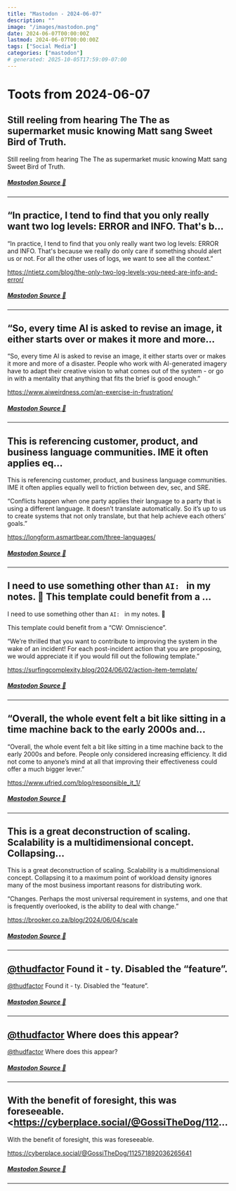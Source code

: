 ```yaml
---
title: "Mastodon - 2024-06-07"
description: ""
image: "/images/mastodon.png"
date: 2024-06-07T00:00:00Z
lastmod: 2024-06-07T00:00:00Z
tags: ["Social Media"]
categories: ["mastodon"]
# generated: 2025-10-05T17:59:09-07:00
---
```


# Toots from 2024-06-07

## Still reeling from hearing The The as supermarket music knowing Matt sang Sweet Bird of Truth.

Still reeling from hearing The The as supermarket music knowing Matt sang Sweet Bird of Truth.

##### [Mastodon Source 🐘](https://hachyderm.io/@mweagle/112573870723026090)

---

## “In practice, I tend to find that you only really want two log levels: ERROR and INFO. That's b...

“In practice, I tend to find that you only really want two log levels: ERROR and INFO. That's because we really do only care if something should alert us or not. For all the other uses of logs, we want to see all the context.”

<https://ntietz.com/blog/the-only-two-log-levels-you-need-are-info-and-error/>

##### [Mastodon Source 🐘](https://hachyderm.io/@mweagle/112573635357050068)

---

## “So, every time AI is asked to revise an image, it either starts over or makes it more and more...

“So, every time AI is asked to revise an image, it either starts over or makes it more and more of a disaster. People who work with AI-generated imagery have to adapt their creative vision to what comes out of the system - or go in with a mentality that anything that fits the brief is good enough.”

<https://www.aiweirdness.com/an-exercise-in-frustration/>

##### [Mastodon Source 🐘](https://hachyderm.io/@mweagle/112573603245064179)

---

## This is referencing customer, product, and business language communities. IME it often applies eq...

This is referencing customer, product, and business language communities. IME it often applies equally well to friction between dev, sec, and SRE.

“Conflicts happen when one party applies their language to a party that is using a different language. It doesn’t translate automatically. So it’s up to us to create systems that not only translate, but that help achieve each others’ goals.”

<https://longform.asmartbear.com/three-languages/>

##### [Mastodon Source 🐘](https://hachyderm.io/@mweagle/112573571074000936)

---

## I need to use something other than `AI: ` in my notes. 🤔  This template could benefit from a  ...

I need to use something other than `AI: ` in my notes. 🤔

This template could benefit from a  “CW: Omniscience”.

“We’re thrilled that you want to contribute to improving the system in the wake of an incident! For each post-incident action that you are proposing, we would appreciate it if you would fill out the following template.”

<https://surfingcomplexity.blog/2024/06/02/action-item-template/>

##### [Mastodon Source 🐘](https://hachyderm.io/@mweagle/112573479243982555)

---

## “Overall, the whole event felt a bit like sitting in a time machine back to the early 2000s and...

“Overall, the whole event felt a bit like sitting in a time machine back to the early 2000s and before. People only considered increasing efficiency. It did not come to anyone’s mind at all that improving their effectiveness could offer a much bigger lever.”

<https://www.ufried.com/blog/responsible_it_1/>

##### [Mastodon Source 🐘](https://hachyderm.io/@mweagle/112573454611560457)

---

## This is a great deconstruction of scaling. Scalability is a multidimensional concept.  Collapsing...

This is a great deconstruction of scaling. Scalability is a multidimensional concept.  Collapsing it to a maximum point of workload density ignores many of the most business important reasons for distributing work.

“Changes. Perhaps the most universal requirement in systems, and one that is frequently overlooked, is the ability to deal with change.”

<https://brooker.co.za/blog/2024/06/04/scale>

##### [Mastodon Source 🐘](https://hachyderm.io/@mweagle/112573410027226215)

---

## [@thudfactor](https://hachyderm.io/@thudfactor) Found it - ty. Disabled the “feature”.

[@thudfactor](https://hachyderm.io/@thudfactor) Found it - ty. Disabled the “feature”.

##### [Mastodon Source 🐘](https://hachyderm.io/@mweagle/112572993771436243)

---

## [@thudfactor](https://hachyderm.io/@thudfactor) Where does this appear?

[@thudfactor](https://hachyderm.io/@thudfactor) Where does this appear?

##### [Mastodon Source 🐘](https://hachyderm.io/@mweagle/112572839748888027)

---

## With the benefit of foresight, this was foreseeable.  <https://cyberplace.social/@GossiTheDog/112...

With the benefit of foresight, this was foreseeable.

<https://cyberplace.social/@GossiTheDog/112571892036265641>

##### [Mastodon Source 🐘](https://hachyderm.io/@mweagle/112572658067282739)

---

